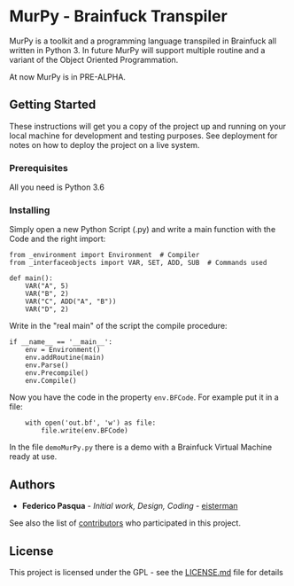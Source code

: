 # MurPy - Brainfuck Transpiler

MurPy is a toolkit and a programming language transpiled in Brainfuck all written in Python 3.
In future MurPy will support multiple routine and a variant of the Object Oriented Programmation.

At now MurPy is in PRE-ALPHA.

## Getting Started

These instructions will get you a copy of the project up and running on your local machine for development and testing purposes. See deployment for notes on how to deploy the project on a live system.

### Prerequisites

All you need is Python 3.6

### Installing

Simply open a new Python Script (.py) and write a main function with the Code and the right import: 

```
from _environment import Environment  # Compiler
from _interfaceobjects import VAR, SET, ADD, SUB  # Commands used

def main():
    VAR("A", 5)
    VAR("B", 2)
    VAR("C", ADD("A", "B"))
    VAR("D", 2)
```

Write in the "real main" of the script the compile procedure:

```
if __name__ == '__main__':
    env = Environment()
    env.addRoutine(main)
    env.Parse()
    env.Precompile()
    env.Compile()
```

Now you have the code in the property `env.BFCode`. For example put it in a file:

```
    with open('out.bf', 'w') as file:
        file.write(env.BFCode)
```

In the file `demoMurPy.py` there is a demo with a Brainfuck Virtual Machine ready at use.

<!--## Running the tests

Explain how to run the automated tests for this system

### Break down into end to end tests

Explain what these tests test and why

```
Give an example
```

### And coding style tests

Explain what these tests test and why

```
Give an example
```

## Deployment

Add additional notes about how to deploy this on a live system

## Built With

* [Dropwizard](http://www.dropwizard.io/1.0.2/docs/) - The web framework used
* [Maven](https://maven.apache.org/) - Dependency Management
* [ROME](https://rometools.github.io/rome/) - Used to generate RSS Feeds

## Contributing

Please read [CONTRIBUTING.md](https://gist.github.com/PurpleBooth/b24679402957c63ec426) for details on our code of conduct, and the process for submitting pull requests to us.
-->
## Authors

* **Federico Pasqua** - *Initial work, Design, Coding* - [eisterman](https://github.com/eisterman)

See also the list of [contributors](https://github.com/your/project/contributors) who participated in this project.

## License

This project is licensed under the GPL - see the [LICENSE.md](LICENSE.md) file for details
<!--
## Acknowledgments

* Hat tip to anyone who's code was used
* Inspiration
* etc
-->
